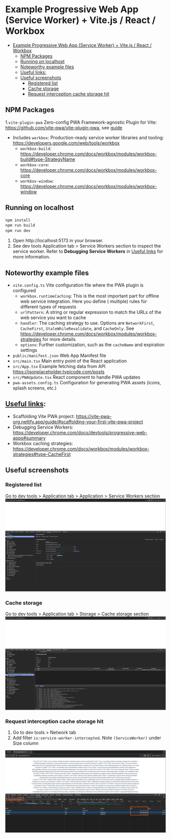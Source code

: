 # Example Progressive Web App (Service Worker) + Vite.js / React / Workbox

<!-- TOC -->
* [Example Progressive Web App (Service Worker) + Vite.js / React / Workbox](#example-progressive-web-app-service-worker--vitejs--react--workbox)
  * [NPM Packages](#npm-packages)
  * [Running on localhost](#running-on-localhost)
  * [Noteworthy example files](#noteworthy-example-files)
  * [Useful links:](#useful-links)
  * [Useful screenshots](#useful-screenshots)
    * [Registered list](#registered-list)
    * [Cache storage](#cache-storage)
    * [Request interception cache storage hit](#request-interception-cache-storage-hit)
<!-- TOC -->

## NPM Packages

1.`vite-plugin-pwa` Zero-config PWA Framework-agnostic Plugin for Vite: https://github.com/vite-pwa/vite-plugin-pwa,
see [guide](https://vite-pwa-org.netlify.app/guide/)

* Includes `workbox`: Production-ready service worker libraries and
  tooling: https://developers.google.com/web/tools/workbox
    * `workbox-build`: https://developer.chrome.com/docs/workbox/modules/workbox-build#type-StrategyName
    * `workbox-core`: https://developer.chrome.com/docs/workbox/modules/workbox-core
    * `workbox-window`: https://developer.chrome.com/docs/workbox/modules/workbox-window

## Running on localhost

```bash
npm install
npm run build
npm run dev
```

1. Open http://localhost:5173 in your browser.
2. See dev tools Application tab > Service Workers section to inspect the service worker. Refer to **Debugging Service
   Workers** in [Useful links](#useful-links) for more information.

## Noteworthy example files

* `vite.config.ts` Vite configuration file where the PWA plugin is configured
    * `workbox.runtimeCaching`: This is the most important part for offline web service integration. Here you define (
      multiple) rules for different types of requests
    * `urlPattern`: A string or regular expression to match the URLs of the web service you want to cache
    * `handler`: The caching strategy to use. Options are `NetworkFirst`, `CacheFirst`, `StaleWhileRevalidate`, and
      `CacheOnly`. See https://developer.chrome.com/docs/workbox/modules/workbox-strategies for more details.
    * `options`: Further customization, such as the `cacheName` and expiration settings
* `public/manifest.json` Web App Manifest file
* `src/main.tsx` Main entry point of the React application
* `src/App.tsx` Example fetching data from API https://jsonplaceholder.typicode.com/posts
* `src/PWAUpdate.tsx` React component to handle PWA updates
* `pwa-assets.config.ts` Configuration for generating PWA assets (icons, splash screens, etc.)

## [Useful links](#useful-links):

* Scaffolding Vite PWA project: https://vite-pwa-org.netlify.app/guide/#scaffolding-your-first-vite-pwa-project
* Debugging Service Workers: https://developer.chrome.com/docs/devtools/progressive-web-apps#summary
* Workbox caching strategies: https://developer.chrome.com/docs/workbox/modules/workbox-strategies#type-CacheFirst

## Useful screenshots

### Registered list

Go to dev tools > Application tab > Application > Service Workers section
![Service Workers Registered list](./documents/service-workers-registered-list.png)

### Cache storage

Go to dev tools > Application tab > Storage > Cache storage section
![Service Workers Cache storage](./documents/service-workers-cache-storage.png)

### Request interception cache storage hit

1. Go to dev tools > Network tab
2. Add filter `is:service-worker-intercepted`. Note `(ServiceWorker)` under Size column

![Service Workers requests cache hit](./documents/service-workers-requests-cache-hit.png)
